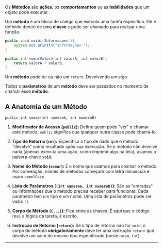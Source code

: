 Os **Métodos** são **ações**, os **comportamentos** ou as **habilidades** que um objeto pode executar.

Um **método** é um bloco de código que executa uma tarefa específica. Ele é definido dentro de uma **classe** e pode ser chamado para realizar uma função.

```Java
public void exibirInformacoes(){
	System.out.println("Informações:");
}

public int somarValore(int valorA, int valorB){
	return valorA + valorB;
}
```

Um **método** pode ter ou não um `return`. Devolvendo um algo.

Todos o **parâmetros** de um **método** deve ser passados no momento de chamar esse **método**.
## A Anatomia de um Método

`public int somar(int numeroA, int numeroB)`

1. **Modificador de Acesso (`public`):** Define quem pode "ver" e chamar este método. `public` significa que qualquer outra classe pode chamá-lo. 

2. **Tipo de Retorno (`int`):** Especifica o tipo de dado que o método "devolve" como resultado após sua execução. Se o método não devolve nada (apenas executa uma ação, como imprimir algo na tela), usamos a palavra-chave **`void`**.
3. **Nome do Método (`somar`):** É o nome que usamos para chamar o método. Por convenção, nomes de métodos começam com letra minúscula e usam `camelCase`.
    
4. **Lista de Parâmetros (`(int numeroA, int numeroB)`):** São as "entradas" ou informações que o método precisa receber para funcionar. Cada parâmetro tem um tipo e um nome. Uma lista de parâmetros pode ser vazia `()`.
    
5. **Corpo do Método (`{...}`):** Fica entre as chaves. É aqui que o código real, a lógica da tarefa, é escrito.
    
6. **Instrução de Retorno (`return`):** Se o tipo de retorno não for `void`, o corpo do método **obrigatoriamente** deve ter uma instrução `return` que devolve um valor do mesmo tipo especificado (neste caso, `int`).

---

